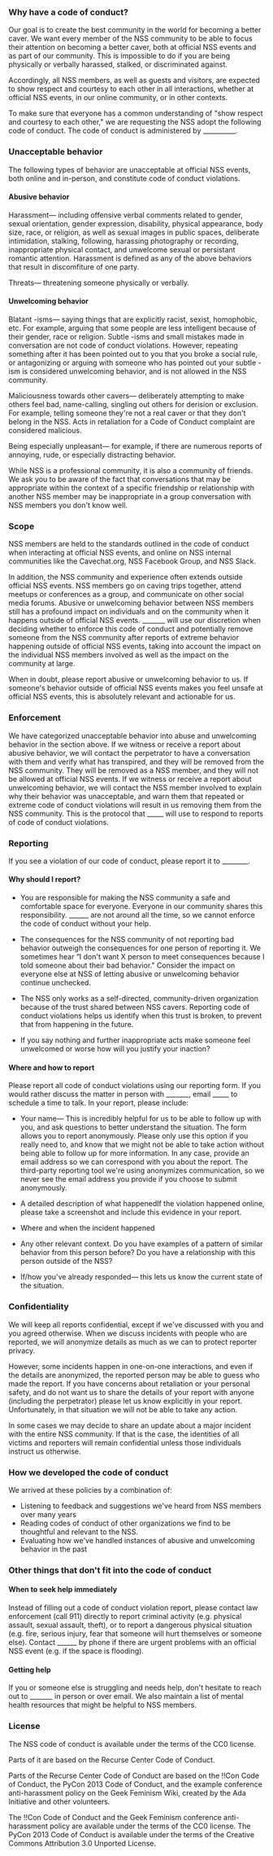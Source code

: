 ### Why have a code of conduct?

Our goal is to create the best community in the world for becoming a better caver. We want every member of the NSS community to be able to focus their attention on becoming a better caver, both at official NSS events and as part of our community. This is impossible to do if you are being physically or verbally harassed, stalked, or discriminated against.


Accordingly, all NSS members, as well as guests and visitors, are expected to show respect and courtesy to each other in all interactions, whether at official NSS events, in our online community, or in other contexts.


To make sure that everyone has a common understanding of "show respect and courtesy to each other," we are requesting the NSS adopt the following code of conduct. The code of conduct is administered  by __________.

### Unacceptable behavior

The following types of behavior are unacceptable at official NSS events, both online and in-person, and constitute code of conduct violations.

#### Abusive behavior

Harassment— including offensive verbal comments related to gender, sexual orientation, gender expression, disability, physical appearance, body size, race, or religion, as well as sexual images in public spaces, deliberate intimidation, stalking, following, harassing photography or recording, inappropriate physical contact, and unwelcome sexual or persistant romantic attention. Harassment is defined as any of the above behaviors that result in discomfiture of one party.


Threats— threatening someone physically or verbally.

#### Unwelcoming behavior

Blatant -isms— saying things that are explicitly racist, sexist, homophobic, etc. For example, arguing that some people are less intelligent because of their gender, race or religion. Subtle -isms and small mistakes made in conversation are not code of conduct violations. However, repeating something after it has been pointed out to you that you broke a social rule, or antagonizing or arguing with someone who has pointed out your subtle -ism is considered unwelcoming behavior, and is not allowed in the NSS community.


Maliciousness towards other cavers— deliberately attempting to make others feel bad, name-calling, singling out others for derision or exclusion. For example, telling someone they're not a real caver or that they don't belong in the NSS. Acts in retaliation for a Code of Conduct complaint are considered malicious.


Being especially unpleasant— for example, if there are numerous reports of annoying, rude, or especially distracting behavior.


While NSS is a professional community, it is also a community of friends. We ask you to be aware of the fact that conversations that may be appropriate within the context of a specific friendship or relationship with another NSS member may be inappropriate in a group conversation with NSS members you don't know well.

### Scope

NSS members are held to the standards outlined in the code of conduct when interacting at official NSS events, and online on NSS internal communities like the Cavechat.org, NSS Facebook Group, and NSS Slack.


In addition, the NSS community and experience often extends outside official NSS events. NSS members go on caving trips together, attend meetups or conferences as a group, and communicate on other social media forums. Abusive or unwelcoming behavior between NSS members still has a profound impact on individuals and on the community when it happens outside of official NSS events. _______ will use our discretion when deciding whether to enforce this code of conduct and potentially remove someone from the NSS community after reports of extreme behavior happening outside of official NSS events, taking into account the impact on the individual NSS members involved as well as the impact on the community at large.


When in doubt, please report abusive or unwelcoming behavior to us. If someone's behavior outside of official NSS events makes you feel unsafe at official NSS events, this is absolutely relevant and actionable for us.

### Enforcement

We have categorized unacceptable behavior into abuse and unwelcoming behavior in the section above.
If we witness or receive a report about abusive behavior, we will contact the perpetrator to have a conversation with them and verify what has transpired, and they will be removed from the NSS community. They will be removed as a NSS member, and they will not be allowed at official NSS events. If we witness or receive a report about unwelcoming behavior, we will contact the NSS member involved to explain why their behavior was unacceptable, and warn them that repeated or extreme  code of conduct violations will result in us removing them from the NSS community. This is the protocol that _____ will use to respond to reports of code of conduct violations.

### Reporting

If you see a violation of our code of conduct, please report it to ________.

#### Why should I report?

* You are responsible for making the NSS community a safe and comfortable space for everyone. Everyone in our community shares this responsibility. ______ are not around all the time, so we cannot enforce the code of conduct without your help.

* The consequences for the NSS community of not reporting bad behavior outweigh the consequences for one person of reporting it. We sometimes hear “I don't want X person to meet consequences because I told someone about their bad behavior." Consider the impact on everyone else at NSS of letting abusive or unwelcoming behavior continue unchecked.

* The NSS only works as a self-directed, community-driven organization because of the trust shared between NSS cavers. Reporting code of conduct violations helps us identify when this trust is broken, to prevent that from happening in the future.
* If you say nothing and further inappropriate acts make someone feel unwelcomed or worse how will you justify your inaction?


#### Where and how to report

Please report all code of conduct violations using our reporting form. If you would rather discuss the matter in person with _______, email _____ to schedule a time to talk. In your report, please include:
* Your name— This is incredibly helpful for us to be able to follow up with you, and ask questions to better understand the situation. The form allows you to report anonymously. Please only use this option if you really need to, and know that we might not be able to take action without being able to follow up for more information. In any case, provide an email address so we can correspond with you about the report. The third-party reporting tool we're using anonymizes communication, so we never see the email address you provide if you choose to submit anonymously.

* A detailed description of what happenedIf the violation happened online, please take a screenshot and include this evidence in your report.
* Where and when the incident happened
* Any other relevant context. Do you have examples of a pattern of similar behavior from this person before? Do you have a relationship with this person outside of the NSS?
* If/how you've already responded— this lets us know the current state of the situation.


### Confidentiality

We will keep all reports confidential, except if we've discussed with you and you agreed otherwise. When we discuss incidents with people who are reported, we will anonymize details as much as we can to protect reporter privacy.


However, some incidents happen in one-on-one interactions, and even if the details are anonymized, the reported person may be able to guess who made the report. If you have concerns about retaliation or your personal safety, and do not want us to share the details of your report with anyone (including the perpetrator) please let us know explicitly in your report. Unfortunately, in that situation we will not be able to take any action.


In some cases we may decide to share an update about a major incident with the entire NSS community. If that is the case, the identities of all victims and reporters will remain confidential unless those individuals instruct us otherwise.

### How we developed the code of conduct

We arrived at these policies by a combination of:
* Listening to feedback and suggestions we've heard from NSS members over many years
* Reading codes of conduct  of other organizations we find to be thoughtful and relevant to the NSS.
* Evaluating how we've handled instances of abusive and unwelcoming behavior in the past


### Other things that don't fit into the code of conduct


#### When to seek help immediately

Instead of filling out a code of conduct violation report, please contact law enforcement (call 911) directly to report criminal activity (e.g. physical assault, sexual assault, theft), or to report a dangerous physical situation (e.g. fire, serious injury, fear that someone will hurt themselves or someone else). Contact ______ by phone if there are urgent problems with an official NSS event (e.g. if the space is flooding).

#### Getting help

If you or someone else is struggling and needs help, don't hesitate to reach out to _______ in person or over email. We also maintain a list of mental health resources that might be helpful to NSS members.

### License

The NSS code of conduct is available under the terms of the CC0 license.


Parts of it are based on the Recurse Center Code of Conduct.


Parts of the Recurse Center Code of Conduct are based on the !!Con Code of Conduct, the PyCon 2013 Code of Conduct, and the example conference anti-harassment policy on the Geek Feminism Wiki, created by the Ada Initiative and other volunteers.


The !!Con Code of Conduct and the Geek Feminism conference anti-harassment policy are available under the terms of the CC0 license. The PyCon 2013 Code of Conduct is available under the terms of the Creative Commons Attribution 3.0 Unported License.
